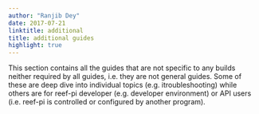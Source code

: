 ```yaml
---
author: "Ranjib Dey"
date: 2017-07-21
linktitle: additional
title: additional guides
highlight: true
---
```


This section contains all the  guides that are not specific to any builds neither required by all guides, i.e. they are not general guides. Some of these are deep dive into individual topics (e.g. itroubleshooting) while others are for reef-pi developer (e.g. developer environment) or API users (i.e. reef-pi is controlled or configured by another program).
